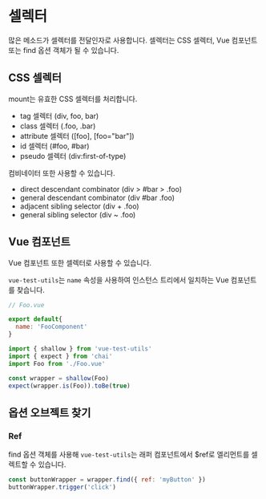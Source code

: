 # 셀렉터

많은 메소드가 셀렉터를 전달인자로 사용합니다. 셀렉터는 CSS 셀렉터, Vue 컴포넌트 또는 find 옵션 객체가 될 수 있습니다.

## CSS 셀렉터

mount는 유효한 CSS 셀렉터를 처리합니다.

- tag 셀렉터 (div, foo, bar)
- class 셀렉터 (.foo, .bar)
- attribute 셀렉터 ([foo], [foo="bar"])
- id 셀렉터 (#foo, #bar)
- pseudo 셀렉터 (div:first-of-type)

컴비네이터 또한 사용할 수 있습니다.

- direct descendant combinator (div > #bar > .foo)
- general descendant combinator (div #bar .foo)
- adjacent sibling selector (div + .foo)
- general sibling selector (div ~ .foo)

## Vue 컴포넌트

Vue 컴포넌트 또한 셀렉터로 사용할 수 있습니다.

`vue-test-utils`는 `name` 속성을 사용하여 인스턴스 트리에서 일치하는 Vue 컴포넌트를 찾습니다.

```js
// Foo.vue

export default{
  name: 'FooComponent'
}
```

```js
import { shallow } from 'vue-test-utils'
import { expect } from 'chai'
import Foo from './Foo.vue'

const wrapper = shallow(Foo)
expect(wrapper.is(Foo)).toBe(true)
```

## 옵션 오브젝트 찾기

### Ref

find 옵션 객체를 사용해 `vue-test-utils`는 래퍼 컴포넌트에서 $ref로 엘리먼트를 셀렉트할 수 있습니다.

```js
const buttonWrapper = wrapper.find({ ref: 'myButton' })
buttonWrapper.trigger('click')
```
